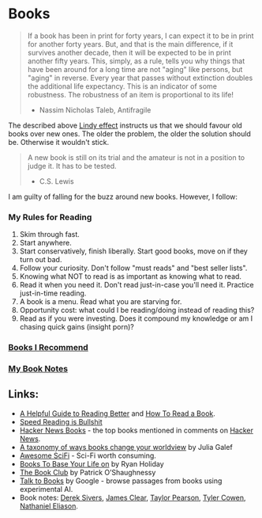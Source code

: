 # Books

> If a book has been in print for forty years, I can expect it to be in print for another forty years. But, and that is the main difference, if it survives another decade, then it will be expected to be in print another fifty years. This, simply, as a rule, tells you why things that have been around for a long time are not "aging" like persons, but "aging" in reverse. Every year that passes without extinction doubles the additional life expectancy. This is an indicator of some robustness. The robustness of an item is proportional to its life!
>
> * Nassim Nicholas Taleb, Antifragile

The described above [Lindy effect](https://en.wikipedia.org/wiki/Lindy_effect) instructs us that we should favour old books over new ones. The older the problem, the older the solution should be. Otherwise it wouldn't stick.

> A new book is still on its trial and the amateur is not in a position to judge it. It has to be tested.
>
> * C.S. Lewis

I am guilty of falling for the buzz around new books. However, I follow:

### My Rules for Reading

1. Skim through fast.
2. Start anywhere.
3. Start conservatively, finish liberally. Start good books, move on if they turn out bad.
5. Follow your curiosity. Don't follow "must reads" and "best seller lists".
6. Knowing what NOT to read is as important as knowing what to read.
7. Read it when you need it. Don't read just-in-case you'll need it. Practice just-in-time reading. 
8. A book is a menu. Read what you are starving for.
9. Opportunity cost: what could I be reading/doing instead of reading this?
9. Read as if you were investing. Does it compound my knowledge or am I chasing quick gains (insight porn)?

### [**Books I Recommend**](books.md)

### [**My Book Notes**](book-notes.md)

## Links:

* [A Helpful Guide to Reading Better](https://fs.blog/reading/) and [How To Read a Book](https://www.farnamstreetblog.com/how-to-read-a-book/).
* [Speed Reading is Bullshit](https://medium.com/the-mission/speed-reading-is-bullshit-f5acbee7f59e)
* [Hacker News Books](https://hackernewsbooks.com/) - the top books mentioned in comments on [Hacker News](https://news.ycombinator.com).
* [A taxonomy of ways books change your worldview](https://juliagalef.com/2017/01/06/a-taxonomy-of-books-that-change-your-worldview/) by Julia Galef
* [Awesome SciFi](https://github.com/sindresorhus/awesome-scifi) - Sci-Fi worth consuming.
* [Books To Base Your Life on](https://ryanholiday.net/reading-list/) by Ryan Holiday
* [The Book Club](http://investorfieldguide.com/bookclub/) by Patrick O’Shaughnessy
* [Talk to Books](https://books.google.com/talktobooks/) by Google - browse passages from books using experimental AI.
* Book notes: [Derek Sivers](https://sivers.org/book), [James Clear](https://jamesclear.com/books), [Taylor Pearson](https://taylorpearson.me/book-review), [Tyler Cowen](https://marginalrevolution.com/marginalrevolution/category/books), [Nathaniel Eliason](https://www.nateliason.com/notes).

